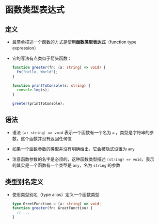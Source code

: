 # 函数类型表达式

## 定义

*   最简单描述一个函数的方式是使用**函数类型表达式**（function type expression）

*   它的写法有点类似于箭头函数：

    ```typescript
    function greeter(fn: (a: string) => void) {
      fn("Hello, World");
    }
     
    function printToConsole(s: string) {
      console.log(s);
    }
     
    greeter(printToConsole);
    ```

## 语法

*   语法 `(a: string) => void` 表示一个函数有一个名为 `a` ，类型是字符串的参数，这个函数并没有返回任何值

*   如果一个函数参数的类型并没有明确给出，它会被隐式设置为 `any`

*   注意函数参数的名字是必须的，这种函数类型描述 `(string) => void`，表示的其实是一个函数有一个类型是 `any`，名为 `string` 的参数

## 类型别名定义

*   使用类型别名（type alias）定义一个函数类型

    ```typescript
    type GreetFunction = (a: string) => void;
    function greeter(fn: GreetFunction) {
      // ...
    }
    ```
